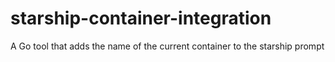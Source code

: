 # starship-container-integration
A Go tool that adds the name of the current container to the starship prompt
